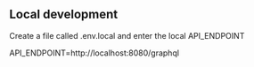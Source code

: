 ## Local development

Create a file called .env.local and enter the local API_ENDPOINT

API_ENDPOINT=http://localhost:8080/graphql
